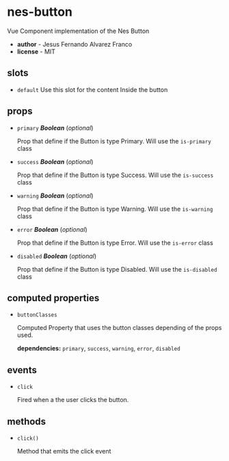 # nes-button 

Vue Component implementation of the Nes Button 

- **author** - Jesus Fernando Alvarez Franco 
- **license** - MIT 

## slots 

- `default` Use this slot for the content Inside the button 

## props 

- `primary` ***Boolean*** (*optional*) 

  Prop that define if the Button is type Primary. Will use the `is-primary` class 

- `success` ***Boolean*** (*optional*) 

  Prop that define if the Button is type Success. Will use the `is-success` class 

- `warning` ***Boolean*** (*optional*) 

  Prop that define if the Button is type Warning. Will use the `is-warning` class 

- `error` ***Boolean*** (*optional*) 

  Prop that define if the Button is type Error. Will use the `is-error` class 

- `disabled` ***Boolean*** (*optional*) 

  Prop that define if the Button is type Disabled. Will use the `is-disabled` class 

## computed properties 

- `buttonClasses` 

  Computed Property that uses the button classes depending of the props used. 

   **dependencies:** `primary`, `success`, `warning`, `error`, `disabled` 


## events 

- `click` 

  Fired when a the user clicks the button. 

## methods 

- `click()` 

  Method that emits the click event 

